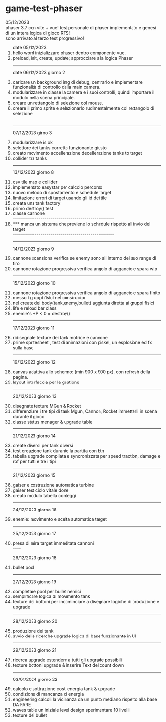 # game-test-phaser

05/12/2023 <br>
phaser 3.7 con vite + vue!
test personale di phaser implementato e genesi di un intera logica di gioco RTS! <br>
sono arrivato al terzo test progressivo!
<ol>
  date 05/12/2023
  <li> hello word inizializzare phaser dentro componente vue.</li>
  <li> preload, init, create, update; approcciare alla logica Phaser.</li>

  ----
  date 06/12/2023 giorno 2
  <li> caricare un background img di debug, centrarlo e implementare funzionalità di controllo della main camera.</li>
  <li>modularizzare in classe la camera e i suoi controlli, quindi importare il modulo nella scena principale.</li>
  <li>creare un rettangolo di selezione col mouse.</li>
  <li>creare il primo sprite e selezionarlo rudimentalmente col rettangolo di selezione.</li>
  <br>

----------
07/12/2023 girno 3
  <li>modularizzare is ok</li>
  <li>selettore dei tanks corretto funzionante giusto</li>
  <li>creato movimento accellerazione decellerazione tanks to target </li>
  <li>collider tra tanks </li>

---
13/12/2023 giorno 8
  <li>csv tile map e collider</li>
  <li>implementato easystar per calcolo percorso</li>
  <li>nuovo metodo di spostamento e schedule target</li>
  <li>limitazione errori di target usando gli id dei tile</li>
  <li>creata una tank factory</li>
  <li>primo destroy() test</li>
  <li>classe cannone</li>
  ---------------------------------------------------
  <li> *** manca un sistema che previene lo schedule rispetto all invio del target</li>
  ---------------------------------------------------
  
---
14/12/2023 giorno 9
  <li>cannone scansiona verifica se enemy sono all interno del suo range di tiro</li>
  <li>cannone rotazione progressiva verifica angolo di aggancio e spara wip</li>
  
  
---
15/12/2023 giorno 10
  <li>cannone rotazione progressiva verifica angolo di aggancio e spara finito</li>
  <li>messo i gruppi fisici nel constructor</li>
  <li>nel create dei body(tank,enemy,bullet) aggiunta diretta ai gruppi fisici</li>
  <li>life e reload bar class</li>
  <li>enemie's HP < 0 = destroy()</li>

---
17/12/2023 giorno 11
  <li>ridisegnate texture dei tank motrice e cannone</li>
  <li>prime spritesheet , test di animazioni con piskel, un esplosione ed fx sulla base</li>

----
19/12/2023 giorno 12
  <li>canvas adattiva allo schermo: (min 900 x 900 px). con refresh della pagina. </li>
  <li>layout interfaccia per la gestione </li>

----
20/12/2023 giorno 13
  <li>disegnate texture  MGun & Rocket </li>
  <li>differenziare i tre tipi di tank Mgun, Cannon, Rocket immetterli in scena durante il gioco </li>
  <li>classe status menager & upgrade table</li>

----
21/12/2023 giorno 14
  <li>create diversi per tank diversi</li>
  <li>test creazione tank durante la partita con btn</li>
  <li>tabella upgrade compilata e syncronizzata per speed traction, damage e rof per tutti e tre i tipi</li>

----
21/12/2023 giorno 15
  <li>gaiser e costruzione automatica turbine</li>
  <li>gaiser test ciclo vitale done</li>
  <li>creato modulo tabella conteggi</li>

----
24/12/2023 giorno 16
<li>enemie:  movimento e scelta automatica target </li>

----
25/12/2023 giorno 17
<li>presa di mira target immeditata cannoni </li>
----

26/12/2023 giorno 18
<li>bullet pool</li>

----
27/12/2023 giorno 19
<li>completare pool per bullet nemici</li>
<li>semplificare logica di movimento tank</li>
<li>texture dei bottoni per incominciare a disegnare logiche di produzione e upgrade</li>

----
28/12/2023 giorno 20
<li>produzione dei tank</li>
<li>avvio delle ricerche upgrade logica di base funzionante in UI</li>

----
  29/12/2023 giorno 21
<li>ricerca upgrade estendere a tutti gli upgrade possibili</li>
<li>texture bottoni upgrade & inserire Text del count down </li>

----
  03/01/2024 giorno 22
<li>calcolo e sottrazione costi energia tank & upgrade</li>
<li>condizione di mancanza di energia</li>
<li>engineering calcoli la vicinanza da un punto mediano rispetto alla base</li>
    DA FARE
<li>waves table un iniziale level design sperimentare 10 livelli </li>
<li>texture dei bullet</li>


